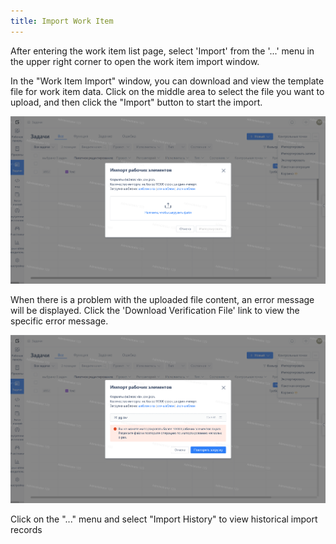 ```yaml
---
title: Import Work Item
---
```


After entering the work item list page, select 'Import' from the '...' menu in the upper right corner to open the work item import window.

In the "Work Item Import" window, you can download and view the template file for work item data. Click on the middle area to select the file you want to upload, and then click the "Import" button to start the import.

![Image Description](image529.png)

When there is a problem with the uploaded file content, an error message will be displayed. Click the 'Download Verification File' link to view the specific error message.

![Image Description](image531.png)

Click on the "..." menu and select "Import History" to view historical import records